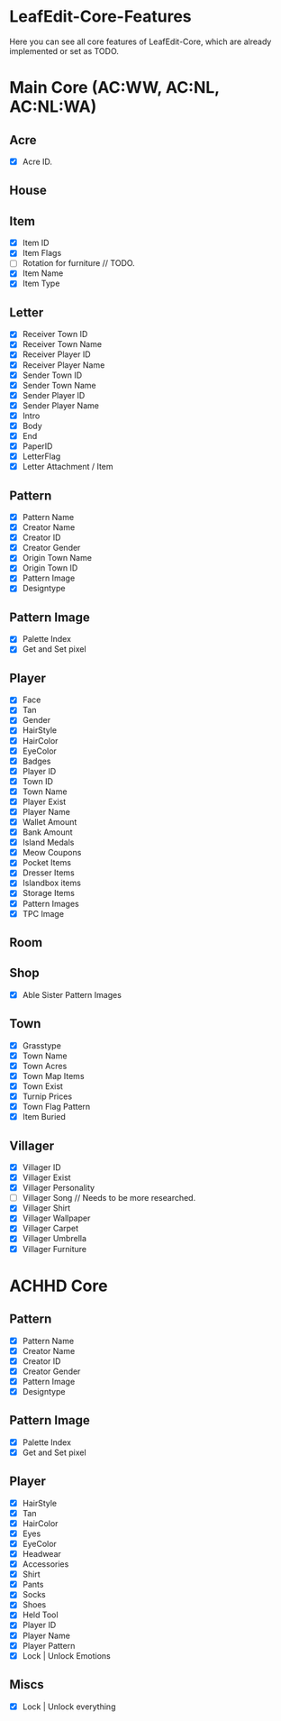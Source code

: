 # LeafEdit-Core-Features

Here you can see all core features of LeafEdit-Core, which are already implemented or set as TODO.

# Main Core (AC:WW, AC:NL, AC:NL:WA)

## Acre
- [x] Acre ID.

## House

## Item
- [x] Item ID
- [x] Item Flags
- [ ] Rotation for furniture // TODO.
- [x] Item Name
- [x] Item Type

## Letter
- [x] Receiver Town ID
- [x] Receiver Town Name
- [x] Receiver Player ID
- [x] Receiver Player Name
- [x] Sender Town ID
- [x] Sender Town Name
- [x] Sender Player ID
- [x] Sender Player Name
- [x] Intro
- [x] Body
- [x] End
- [x] PaperID
- [x] LetterFlag
- [x] Letter Attachment / Item

## Pattern
- [x] Pattern Name
- [x] Creator Name
- [x] Creator ID
- [x] Creator Gender
- [x] Origin Town Name
- [x] Origin Town ID
- [x] Pattern Image
- [x] Designtype

## Pattern Image
- [x] Palette Index
- [x] Get and Set pixel

## Player
- [x] Face
- [x] Tan
- [x] Gender
- [x] HairStyle
- [x] HairColor
- [x] EyeColor
- [x] Badges
- [x] Player ID
- [x] Town ID
- [x] Town Name
- [x] Player Exist
- [x] Player Name
- [x] Wallet Amount
- [x] Bank Amount
- [x] Island Medals
- [x] Meow Coupons
- [x] Pocket Items
- [x] Dresser Items
- [x] Islandbox items
- [x] Storage Items
- [x] Pattern Images
- [x] TPC Image

## Room

## Shop
- [x] Able Sister Pattern Images

## Town
- [x] Grasstype
- [x] Town Name
- [x] Town Acres
- [x] Town Map Items
- [x] Town Exist
- [x] Turnip Prices
- [x] Town Flag Pattern
- [x] Item Buried

## Villager
- [x] Villager ID
- [x] Villager Exist
- [x] Villager Personality
- [ ] Villager Song // Needs to be more researched.
- [x] Villager Shirt
- [x] Villager Wallpaper
- [x] Villager Carpet
- [x] Villager Umbrella
- [x] Villager Furniture

# ACHHD Core

## Pattern
- [x] Pattern Name
- [x] Creator Name
- [x] Creator ID
- [x] Creator Gender
- [x] Pattern Image
- [x] Designtype

## Pattern Image
- [x] Palette Index
- [x] Get and Set pixel

## Player
- [x] HairStyle
- [x] Tan
- [x] HairColor
- [x] Eyes
- [x] EyeColor
- [x] Headwear
- [x] Accessories
- [x] Shirt
- [x] Pants
- [x] Socks
- [x] Shoes
- [x] Held Tool
- [x] Player ID
- [x] Player Name
- [x] Player Pattern
- [x] Lock | Unlock Emotions

## Miscs
- [x] Lock | Unlock everything